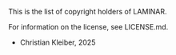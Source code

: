 This is the list of copyright holders of LAMINAR.

For information on the license, see LICENSE.md.


* Christian Kleiber, 2025